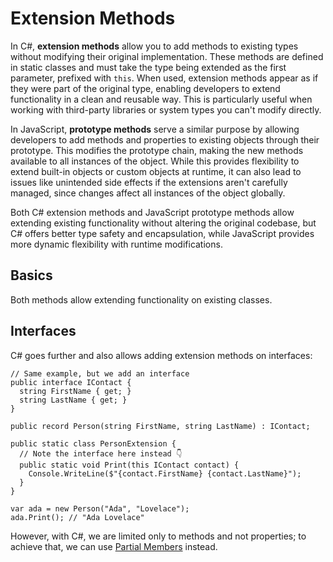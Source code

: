 # Extension Methods

In C#, **extension methods** allow you to add methods to existing types without modifying their original implementation. These methods are defined in static classes and must take the type being extended as the first parameter, prefixed with `this`. When used, extension methods appear as if they were part of the original type, enabling developers to extend functionality in a clean and reusable way. This is particularly useful when working with third-party libraries or system types you can't modify directly.

In JavaScript, **prototype methods** serve a similar purpose by allowing developers to add methods and properties to existing objects through their prototype. This modifies the prototype chain, making the new methods available to all instances of the object. While this provides flexibility to extend built-in objects or custom objects at runtime, it can also lead to issues like unintended side effects if the extensions aren't carefully managed, since changes affect all instances of the object globally.

Both C# extension methods and JavaScript prototype methods allow extending existing functionality without altering the original codebase, but C# offers better type safety and encapsulation, while JavaScript provides more dynamic flexibility with runtime modifications.

## Basics

<CodeSplitter>
  <template #left>

```ts
// Class definition
class Person {
  constructor(
    public readonly firstName: string,
    public readonly lastName: string
  ) {}
}

// Without this, TS will complain about the `print` below.
interface Person {
  print: () => void
}

// Extend with additional methods
Person.prototype.print = function() {
  console.log(`${this.firstName} ${this.lastName}`)
}

const person = new Person("Ada", "Lovelace");
person.print(); // "Ada Lovelace"
```

  </template>
  <template #right>

```csharp
// Class definition
public record Person(
  string FirstName,
  string LastName
);

// Extend with additional methods
public static class PersonExtension {
  public static void Print(this Person person) {
    Console.WriteLine($"{person.FirstName} {person.LastName}");
  }
}

var ada = new Person("Ada", "Lovelace");
ada.Print(); // "Ada Lovelace"
```

  </template>
</CodeSplitter>

Both methods allow extending functionality on existing classes.

## Interfaces

C# goes further and also allows adding extension methods on interfaces:

```csharp{2,7,11}
// Same example, but we add an interface
public interface IContact {
  string FirstName { get; }
  string LastName { get; }
}

public record Person(string FirstName, string LastName) : IContact;

public static class PersonExtension {
  // Note the interface here instead 👇
  public static void Print(this IContact contact) {
    Console.WriteLine($"{contact.FirstName} {contact.LastName}");
  }
}

var ada = new Person("Ada", "Lovelace");
ada.Print(); // "Ada Lovelace"
```

However, with C#, we are limited only to methods and not properties; to achieve that, we can use [Partial Members](../bonus/partial-classes.md) instead.
